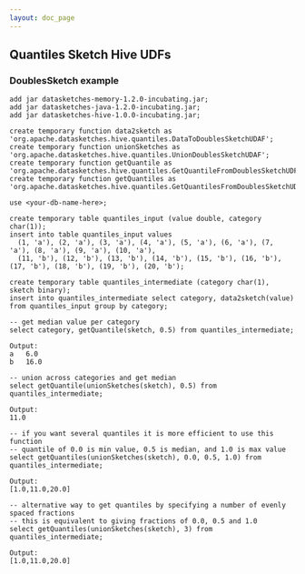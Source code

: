 ```yaml
---
layout: doc_page
---
```

<!--
    Licensed to the Apache Software Foundation (ASF) under one
    or more contributor license agreements.  See the NOTICE file
    distributed with this work for additional information
    regarding copyright ownership.  The ASF licenses this file
    to you under the Apache License, Version 2.0 (the
    "License"); you may not use this file except in compliance
    with the License.  You may obtain a copy of the License at

      http://www.apache.org/licenses/LICENSE-2.0

    Unless required by applicable law or agreed to in writing,
    software distributed under the License is distributed on an
    "AS IS" BASIS, WITHOUT WARRANTIES OR CONDITIONS OF ANY
    KIND, either express or implied.  See the License for the
    specific language governing permissions and limitations
    under the License.
-->
## Quantiles Sketch Hive UDFs

### DoublesSketch example

    add jar datasketches-memory-1.2.0-incubating.jar;
    add jar datasketches-java-1.2.0-incubating.jar;
    add jar datasketches-hive-1.0.0-incubating.jar;
    
    create temporary function data2sketch as 'org.apache.datasketches.hive.quantiles.DataToDoublesSketchUDAF';
    create temporary function unionSketches as 'org.apache.datasketches.hive.quantiles.UnionDoublesSketchUDAF';
    create temporary function getQuantile as 'org.apache.datasketches.hive.quantiles.GetQuantileFromDoublesSketchUDF';
    create temporary function getQuantiles as 'org.apache.datasketches.hive.quantiles.GetQuantilesFromDoublesSketchUDF';

    use <your-db-name-here>;
    
    create temporary table quantiles_input (value double, category char(1));
    insert into table quantiles_input values
      (1, 'a'), (2, 'a'), (3, 'a'), (4, 'a'), (5, 'a'), (6, 'a'), (7, 'a'), (8, 'a'), (9, 'a'), (10, 'a'),
      (11, 'b'), (12, 'b'), (13, 'b'), (14, 'b'), (15, 'b'), (16, 'b'), (17, 'b'), (18, 'b'), (19, 'b'), (20, 'b');
    
    create temporary table quantiles_intermediate (category char(1), sketch binary);
    insert into quantiles_intermediate select category, data2sketch(value) from quantiles_input group by category;
    
    -- get median value per category
    select category, getQuantile(sketch, 0.5) from quantiles_intermediate;

    Output:
    a	6.0
    b	16.0

    -- union across categories and get median
    select getQuantile(unionSketches(sketch), 0.5) from quantiles_intermediate;

    Output:
    11.0

    -- if you want several quantiles it is more efficient to use this function
    -- quantile of 0.0 is min value, 0.5 is median, and 1.0 is max value
    select getQuantiles(unionSketches(sketch), 0.0, 0.5, 1.0) from quantiles_intermediate;

    Output:
    [1.0,11.0,20.0]

    -- alternative way to get quantiles by specifying a number of evenly spaced fractions
    -- this is equivalent to giving fractions of 0.0, 0.5 and 1.0
    select getQuantiles(unionSketches(sketch), 3) from quantiles_intermediate;

    Output:
    [1.0,11.0,20.0]
